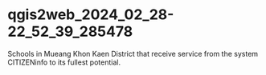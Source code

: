 # qgis2web_2024_02_28-22_52_39_285478
 Schools in Mueang Khon Kaen District that receive service from the system CITIZENinfo to its fullest potential.
